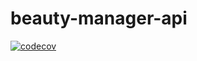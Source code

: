 # beauty-manager-api

[![codecov](https://app.codecov.io/gh/guilhermeayusso/beauty-manager-api)](https://codecov.io/gh/<owner>/<repo>)
